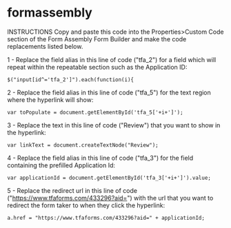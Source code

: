# formassembly
INSTRUCTIONS
Copy and paste this code into the Properties>Custom Code section of the Form Assembly Form Builder and make the code replacements listed below.

1 - Replace the field alias in this line of code ("tfa_2") for a field which will repeat within the repeatable section such as the Application ID:

    $("input[id^='tfa_2']").each(function(i){

2 - Replace the field alias in this line of code ("tfa_5") for the text region where the hyperlink will show:

    var toPopulate = document.getElementById('tfa_5['+i+']');
    
3 - Replace the text in this line of code ("Review") that you want to show in the hyperlink:

    var linkText = document.createTextNode("Review");    

4 - Replace the field alias in this line of code ("tfa_3") for the field containing the prefilled Application Id:

    var applicationId = document.getElementById('tfa_3['+i+']').value;
            
5 - Replace the redirect url in this line of code ("https://www.tfaforms.com/433296?aid=") with the url that you want to redirect the form taker to when they click the hyperlink:

    a.href = "https://www.tfaforms.com/433296?aid=" + applicationId;      
